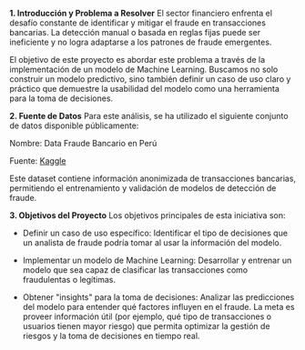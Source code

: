 **1. Introducción y Problema a Resolver**
El sector financiero enfrenta el desafío constante de identificar y mitigar el fraude en transacciones bancarias. La detección manual o basada en reglas fijas puede ser ineficiente y no logra adaptarse a los patrones de fraude emergentes.

El objetivo de este proyecto es abordar este problema a través de la implementación de un modelo de Machine Learning. Buscamos no solo construir un modelo predictivo, sino también definir un caso de uso claro y práctico que demuestre la usabilidad del modelo como una herramienta para la toma de decisiones.

**2. Fuente de Datos**
Para este análisis, se ha utilizado el siguiente conjunto de datos disponible públicamente:

Nombre: Data Fraude Bancario en Perú

Fuente: [Kaggle](https://www.kaggle.com/datasets/eddisoncallatamamani/data-fraude-bancario-en-per)

Este dataset contiene información anonimizada de transacciones bancarias, permitiendo el entrenamiento y validación de modelos de detección de fraude.

**3. Objetivos del Proyecto**
Los objetivos principales de esta iniciativa son:

- Definir un caso de uso específico: Identificar el tipo de decisiones que un analista de fraude podría tomar al usar la información del modelo.

- Implementar un modelo de Machine Learning: Desarrollar y entrenar un modelo que sea capaz de clasificar las transacciones como fraudulentas o legítimas.

- Obtener "insights" para la toma de decisiones: Analizar las predicciones del modelo para entender qué factores influyen en el fraude. La meta es proveer información útil (por ejemplo, qué tipo de transacciones o usuarios tienen mayor riesgo) que permita optimizar la gestión de riesgos y la toma de decisiones en tiempo real.